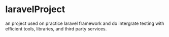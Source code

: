 # laravelProject
an project used on practice laravel framework and do intergrate testing with efficient tools, libraries, and third party services.

